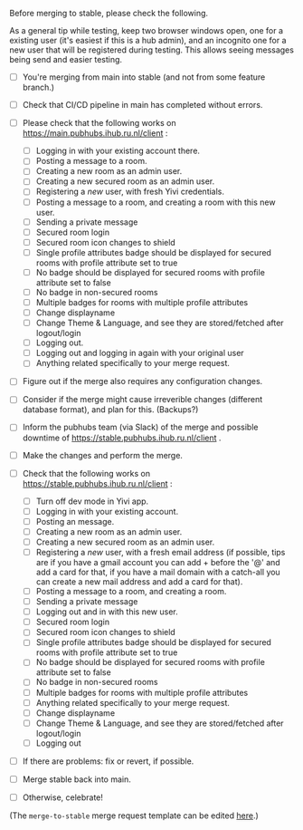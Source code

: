 Before merging to stable, please check the following.

As a general tip while testing, keep two browser windows open, one for a existing user (it's easiest if this is a hub admin), and an incognito one for a new user that will be registered during testing. This allows seeing messages being send and easier testing.

  - [ ] You're merging from main into stable (and not from some feature branch.) 
  - [ ] Check that CI/CD pipeline in main has completed without errors.
  - [ ] Please check that the following works on https://main.pubhubs.ihub.ru.nl/client :
      - [ ] Logging in with your existing account there.
      - [ ] Posting a message to a room.
      - [ ] Creating a new room as an admin user.
      - [ ] Creating a new secured room as an admin user.
      - [ ] Registering a *new* user, with fresh Yivi credentials.
      - [ ] Posting a message to a room, and creating a room with this new user.
      - [ ] Sending a private message
      - [ ] Secured room login
      - [ ] Secured room icon changes to shield
      - [ ] Single profile attributes badge should be displayed for secured rooms with profile attribute set to true
      - [ ] No badge should be displayed for secured rooms with profile attribute set to false
      - [ ] No badge in non-secured rooms
      - [ ] Multiple badges for rooms with multiple profile attributes
      - [ ] Change displayname
      - [ ] Change Theme & Language, and see they are stored/fetched after logout/login
      - [ ] Logging out.
      - [ ] Logging out and logging in again with your original user
      - [ ] Anything related specifically to your merge request.
  - [ ] Figure out if the merge also requires any configuration changes. 
  - [ ] Consider if the merge might cause irreverible changes (different database format), and plan for this. (Backups?)
  - [ ] Inform the pubhubs team (via Slack) of the merge and possible downtime of https://stable.pubhubs.ihub.ru.nl/client . 
  - [ ] Make the changes and perform the merge.
  - [ ] Check that the following works on https://stable.pubhubs.ihub.ru.nl/client :
     - [ ] Turn off dev mode in Yivi app. 
     - [ ] Logging in with your existing account.
     - [ ] Posting an message.
     - [ ] Creating a new room as an admin user.
     - [ ] Creating a new secured room as an admin user.
     - [ ] Registering a *new* user, with a fresh email address (if possible, tips are if you have a gmail account you can add +<date> before the '@' and add a card for that, if you have a mail domain with a catch-all you can create a new mail address and add a card for that).
     - [ ] Posting a message to a room, and creating a room.
     - [ ] Sending a private message
     - [ ] Logging out and in with this new user.
     - [ ] Secured room login
     - [ ] Secured room icon changes to shield
     - [ ] Single profile attributes badge should be displayed for secured rooms with profile attribute set to true
     - [ ] No badge should be displayed for secured rooms with profile attribute set to false
     - [ ] No badge in non-secured rooms
     - [ ] Multiple badges for rooms with multiple profile attributes 
     - [ ] Anything related specifically to your merge request.
     - [ ] Change displayname
     - [ ] Change Theme & Language, and see they are stored/fetched after logout/login
     - [ ] Logging out
  - [ ] If there are problems:  fix or revert, if possible.
  - [ ] Merge stable back into main.
  - [ ] Otherwise, celebrate!

     
  (The `merge-to-stable` merge request template can be edited [here](https://gitlab.science.ru.nl/ilab/pubhubs_canonical/-/edit/main/.gitlab/merge_request_templates/merge-to-stable.md).)

